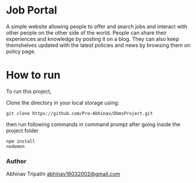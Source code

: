 # Job Portal

A simple website allowing people to offer and search jobs and interact with other people on the other side of the world.
People can share their experiences and knowledge by posting it on a blog. They can also keep themshelves updated with the latest policies and news by browsing them on policy page.   

# How to run

To run this project,  

Clone the directory in your local storage using: 
```clone
git clone https://github.com/Pro-Abhinav/DbmsProject.git
```
then run following commands in command prompt after going inside the project folder  

```run
npm install  
nodemon 
```

### Author
Abhinav Tripathi
abhinav16032002@gmail.com


<meta name='keywords' content='regex, regular expressions, regexp'>